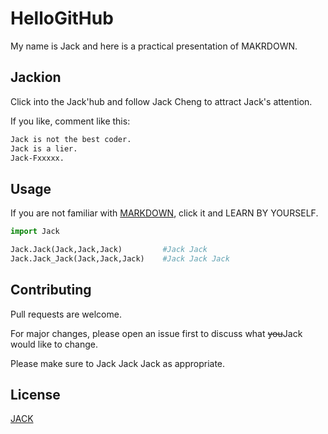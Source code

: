 # HelloGitHub

My name is Jack and
here is a practical presentation of MAKRDOWN.

## Jackion

Click into the Jack'hub and follow Jack Cheng to attract Jack's attention.

If you like, comment like this:

```bash
Jack is not the best coder.
Jack is a lier.
Jack-Fxxxxx.
```

## Usage

If you are not familiar with [MARKDOWN](https://help.github.com/en/articles/basic-writing-and-formatting-syntax), click it and LEARN BY YOURSELF.

```python
import Jack

Jack.Jack(Jack,Jack,Jack)         #Jack Jack
Jack.Jack_Jack(Jack,Jack,Jack)    #Jack Jack Jack
```

## Contributing

Pull requests are welcome. 

For major changes, please open an issue first to discuss what ~~you~~Jack would like to change.

Please make sure to Jack Jack Jack as appropriate.

## License
[JACK](https://choosealicense.com/licenses/mit/)
